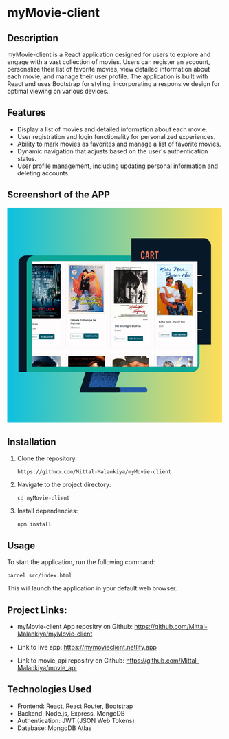 # myMovie-client

## Description

myMovie-client is a React application designed for users to explore and engage with a vast collection of movies. Users can register an account, personalize their list of favorite movies, view detailed information about each movie, and manage their user profile. The application is built with React and uses Bootstrap for styling, incorporating a responsive design for optimal viewing on various devices.

## Features

- Display a list of movies and detailed information about each movie.
- User registration and login functionality for personalized experiences.
- Ability to mark movies as favorites and manage a list of favorite movies.
- Dynamic navigation that adjusts based on the user's authentication status.
- User profile management, including updating personal information and deleting accounts.

## Screenshort of the APP

![alt text](3.png)

## Installation

1. Clone the repository:

   ```
   https://github.com/Mittal-Malankiya/myMovie-client
   ```

2. Navigate to the project directory:

   ```
   cd myMovie-client
   ```

3. Install dependencies:
   ```
   npm install
   ```

## Usage

To start the application, run the following command:

```
parcel src/index.html
```

This will launch the application in your default web browser.

## Project Links:

- myMovie-client App repositry on Github: https://github.com/Mittal-Malankiya/myMovie-client

- Link to live app: https://mymovieclient.netlify.app

- Link to movie_api repositry on Github: https://github.com/Mittal-Malankiya/movie_api

## Technologies Used

- Frontend: React, React Router, Bootstrap
- Backend: Node.js, Express, MongoDB
- Authentication: JWT (JSON Web Tokens)
- Database: MongoDB Atlas
